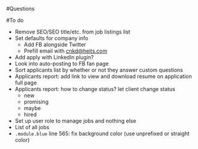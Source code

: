 #Questions

#To do
- Remove SEO/SEO title/etc. from job listings list
- Set defaults for company info
    - Add FB alongside Twitter
    - Prefill email with cnkd@heits.com
- Add apply with LinkedIn plugin?
- Look into auto-posting to FB fan page
- Sort applicants list by whether or not they answer custom questions
- Applicants report: add link to view and download resume on application full page
- Applicants report: how to change status? let client change status
    - new
    - promising
    - maybe
    - hired
- Set up user role to manage jobs and nothing else
- List of all jobs
- `.module.blue` line 565: fix background color (use unprefixed or straight color)